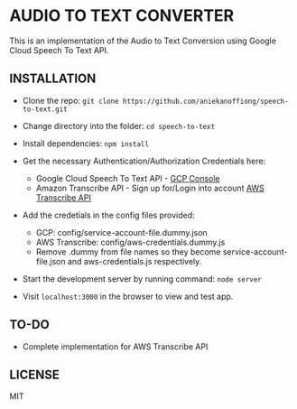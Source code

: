 # AUDIO TO TEXT CONVERTER

This is an implementation of the Audio to Text Conversion using Google Cloud Speech To Text API.

## INSTALLATION

* Clone the repo: `git clone https://github.com/aniekanoffiong/speech-to-text.git`
* Change directory into the folder: `cd speech-to-text`
* Install dependencies: `npm install`
* Get the necessary Authentication/Authorization Credentials here:
  * Google Cloud Speech To Text API - [GCP Console](https://console.cloud.google.com/apis/credentials/serviceaccountkey?authuser=1&_ga=2.13578992.-657070447.1524165073)
  * Amazon Transcribe API - Sign up for/Login into account [AWS Transcribe API](aws.amazon.com)

* Add the credetials in the config files provided:
  * GCP: config/service-account-file.dummy.json
  * AWS Transcribe: config/aws-credentials.dummy.js
  * Remove .dummy from file names so they become service-account-file.json and aws-credentials.js respectively.

* Start the development server by running command: `node server`
* Visit `localhost:3000` in the browser to view and test app.

## TO-DO

* Complete implementation for AWS Transcribe API

## LICENSE

MIT